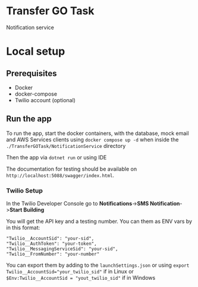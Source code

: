 # Transfer GO Task
Notification service

# Local setup
## Prerequisites
- Docker
- docker-compose
- Twilio account (optional)

## Run the app

To run the app, start the docker containers, with the database, mock email and AWS Services clients using `docker compose up -d` when inside the `./TransferGOTask/NotificationService` directory

Then the app via `dotnet run` or using IDE

The documentation for testing should be available on `http://localhost:5088/swagger/index.html`.

### Twilio Setup

In the Twilio Developer Console go to **Notifications**->**SMS Notification**->**Start Building**

You will get the API key and a testing number. You can them as ENV vars by in this format:
```
"Twilio__AccountSid": "your-sid",
"Twilio__AuthToken": "your-token",
"Twilio__MessagingServiceSid": "your-sid",
"Twilio__FromNumber": "your-number"
```

You can export them by adding to the `launchSettings.json` or using `export Twilio__AccountSid="your_twilio_sid"` if in Linux or `$Env:Twilio__AccountSid = "yout_twilio_sid"` if in Windows

